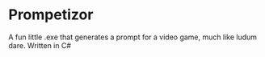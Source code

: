 # Prompetizor
A fun little .exe that generates a prompt for a video game, much like ludum dare.
Written in C#
